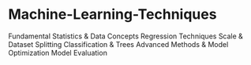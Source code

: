# Machine-Learning-Techniques
Fundamental Statistics &amp; Data Concepts Regression Techniques Scale &amp; Dataset Splitting Classification &amp; Trees Advanced Methods &amp; Model Optimization Model Evaluation
